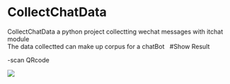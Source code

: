 # CollectChatData
CollectChatData a python project collectting wechat messages with itchat module  
The data collectted can make up corpus for a chatBot  
#Show Result  

-scan QRcode  

![](image/scan.jpeg)

